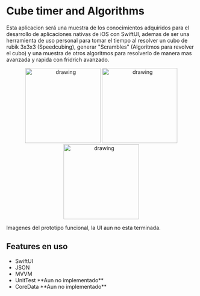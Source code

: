 # Cube timer and Algorithms

Esta aplicacion será una muestra de los conocimientos adquiridos para el desarrollo de aplicaciones nativas de iOS con SwiftUI, ademas de ser una herramienta de uso personal para tomar el tiempo al resolver un cubo de rubik 3x3x3 (Speedcubing), generar "Scrambles" (Algoritmos para revolver el cubo) y una muestra de otros algoritmos para resolverlo de manera mas avanzada y rapida con fridrich avanzado.

<div align="center">
  <p float="left">
   <img src="https://user-images.githubusercontent.com/91816666/213348363-9cf49f04-76d1-4d56-8fb0-b69125d2557e.PNG" alt="drawing" width="200"/>
   <img src="https://user-images.githubusercontent.com/91816666/213348361-c978d8e1-9e59-4cfa-9c1a-59041ad7f40f.PNG" alt="drawing" width="200"/>
   <img src="https://user-images.githubusercontent.com/91816666/213348358-e5197984-ec01-4422-b3ea-6a8fa2dc2d83.PNG" alt="drawing" width="200"/>
  </p>
</div>

Imagenes del prototipo funcional, la UI aun no esta terminada.

## Features en uso

<ul> 
 <li> SwiftUI </li>
 <li> JSON </li>
 <li> MVVM </li>
 <li> UnitTest **Aun no implementado** </li>
 <li> CoreData **Aun no implementado** </li>
</ul>

